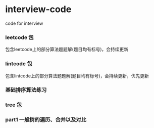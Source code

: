 # interview-code
code for interview

### leetcode 包
包含leetcode上的部分算法题题解(题目均有标号)，会持续更新


### lintcode 包
包含lintcode上的部分算法题题解(题目均有标号)，会持续更新，优先更新

### 基础排序算法练习

### tree 包

### part1 一般树的遍历、合并以及对比
